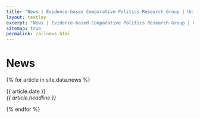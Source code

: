 ```yaml
---
title: "News | Evidence-based Comparative Politics Research Group | University of Münster and Aarhus University"
layout: textlay
excerpt: "News | Evidence-based Comparative Politics Research Group | University of Münster and Aarhus University"
sitemap: true
permalink: /allnews.html
---
```


# News

{% for article in site.data.news %}

<p>{{ article.date }} <br>
<em>{{ article.headline }}</em></p>
{% endfor %}
